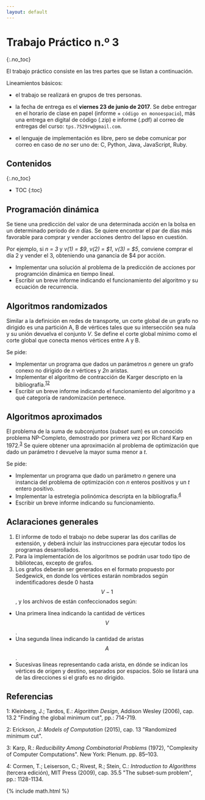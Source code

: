 ```yaml
---
layout: default
---
```


Trabajo Práctico n.º 3
======================
{:.no_toc}

El trabajo práctico consiste en las tres partes que se listan a continuación.

Lineamientos básicos:

  - el trabajo se realizará en grupos de tres personas.

  - la fecha de entrega es el **viernes 23 de junio de 2017**. Se debe entregar en el horario de clase en papel (informe + `código en monoespacio`), más una entrega en digital de código (.zip) e informe (.pdf) al correo de entregas del curso: `tps.7529rw@gmail.com`.

  - el lenguaje de implementación es libre, pero se debe comunicar por correo en caso de _no_ ser uno de: C, Python, Java, JavaScript, Ruby.


## Contenidos
{:.no_toc}

* TOC
{:toc}

## Programación dinámica

Se tiene una predicción del valor de una determinada acción en la bolsa en un determinado período de _n_ días. Se quiere encontrar el par de días
más favorable para comprar y vender acciones dentro del lapso en cuestión.

Por ejemplo, si _n = 3_ y _v(1) = $9_, _v(2) = $1_, _v(3) = $5_, conviene comprar el día 2 y vender el 3, obteniendo una ganancia de $4 por acción.

  - Implementar una solución al problema de la predicción de acciones por programción dinámica en tiempo lineal.
  - Escribir un breve informe indicando el funcionamiento del algoritmo y su ecuación de recurrencia.

## Algoritmos randomizados

Similar a la definición en redes de transporte, un corte global de un grafo no dirigido es una partición A, B de vértices tales que su intersección sea nula
y su unión devuelva el conjunto _V_. Se define el corte global mínimo como el corte global que conecta menos vértices entre A y B.

Se pide:

  - Implementar un programa que dados un parámetros _n_ genere un grafo conexo no dirigido de _n_ vértices y _2n_ aristas.
  - Implementar el algoritmo de contracción de Karger descripto en la bibliografía.<sup>[1](#kt-gmc)</sup><sup>[2](#erickson-gmc)</sup>
  - Escribir un breve informe indicando el funcionamiento del algoritmo y a qué categoría de randomización pertenece.

## Algoritmos aproximados

El problema de la suma de subconjuntos (_subset sum_) es un conocido problema NP-Completo, demostrado por primera vez por Richard Karp en 1972.<sup>[3](#karp-ss)</sup>
Se quiere obtener una aproximación al problema de optimización que dado un parámetro _t_ devuelve la mayor suma menor a _t_.

Se pide:

  - Implementar un programa que dado un parámetro _n_ genere una instancia del problema de optimización con _n_ enteros positivos y un _t_ entero positivo.
  - Implementar la estretegia polinómica descripta en la bibliografía.<sup>[4](#clrs-ss)</sup>
  - Escribir un breve informe indicando su funcionamiento.

## Aclaraciones generales

1. El informe de todo el trabajo no debe superar las dos carillas de extensión, y deberá incluir las instrucciones para ejecutar todos
  los programas desarrollados.
2. Para la implementación de los algoritmos se podrán usar todo tipo de bibliotecas, excepto de grafos.
3. Los grafos deberán ser generados en el formato propuesto por Sedgewick, en donde los vértices estarán nombrados según
indentificadores desde 0 hasta $$V - 1$$, y los archivos de están confeccionados según:
  - Una primera línea indicando la cantidad de vértices $$V$$.
  - Una segunda línea indicando la cantidad de aristas $$A$$.
  - Sucesivas líneas representando cada arista, en dónde se indican los vértices de origen y destino, separados por espacios.
  Sólo se listará una de las direcciones si el grafo es no dirigido.

## Referencias
<a name="kt-gmc">1</a>: Kleinberg, J.; Tardos, E.: _Algorithm Design_, Addison Wesley (2006), cap. 13.2 "Finding the global minimum cut", pp.: 714-719.

<a name="erickson-gmc">2</a>: Erickson, J: _Models of Computation_ (2015), cap. 13 "Randomized minimum cut".

<a name="karp-ss">3</a>: Karp, R.: _Reducibility Among Combinatorial Problems_ (1972), "Complexity of Computer Computations". New York: Plenum. pp. 85–103.

<a name="clrs-ss">4</a>: Cormen, T.; Leiserson, C.; Rivest, R.; Stein, C.: _Introduction to Algorithms_ (tercera edición), MIT Press (2009), cap. 35.5 "The subset-sum problem", pp.: 1128-1134.

{% include math.html %}
